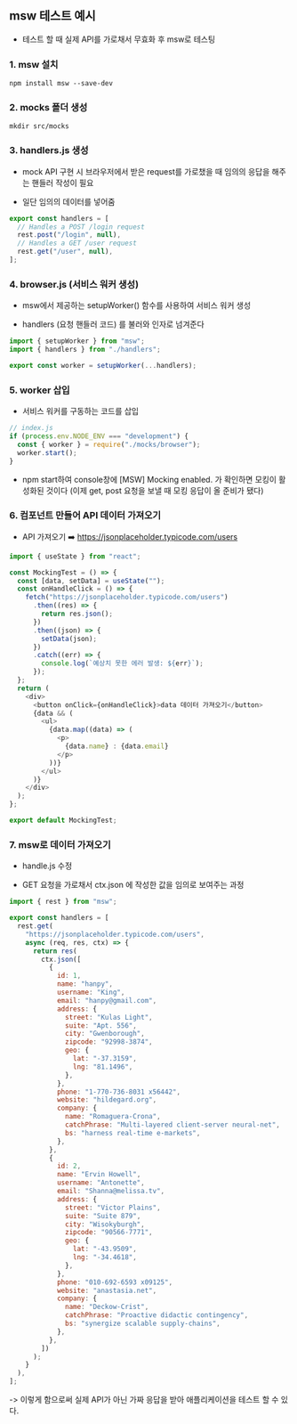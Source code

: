 ## msw 테스트 예시

- 테스트 할 때 실제 API를 가로채서 무효화 후 msw로 테스팅

### 1. msw 설치

```
npm install msw --save-dev
```

### 2. mocks 폴더 생성

```
mkdir src/mocks
```

### 3. handlers.js 생성

- mock API 구현 시 브라우저에서 받은 request를 가로챘을 때 임의의 응답을 해주는 핸들러 작성이 필요

- 일단 임의의 데이터를 넣어줌

```javascript
export const handlers = [
  // Handles a POST /login request
  rest.post("/login", null),
  // Handles a GET /user request
  rest.get("/user", null),
];
```

### 4. browser.js (서비스 워커 생성)

- msw에서 제공하는 setupWorker() 함수를 사용하여 서비스 워커 생성

- handlers (요청 핸들러 코드) 를 불러와 인자로 넘겨준다

```javascript
import { setupWorker } from "msw";
import { handlers } from "./handlers";

export const worker = setupWorker(...handlers);
```

### 5. worker 삽입

- 서비스 워커를 구동하는 코드를 삽입

```javascript
// index.js
if (process.env.NODE_ENV === "development") {
  const { worker } = require("./mocks/browser");
  worker.start();
}
```

- npm start하여 console창에 [MSW] Mocking enabled. 가 확인하면 모킹이 활성화된 것이다 (이제 get, post 요청을 보낼 때 모킹 응답이 올 준비가 됐다)

### 6. 컴포넌트 만들어 API 데이터 가져오기

- API 가져오기 ➡️ https://jsonplaceholder.typicode.com/users

```javascript
import { useState } from "react";

const MockingTest = () => {
  const [data, setData] = useState("");
  const onHandleClick = () => {
    fetch("https://jsonplaceholder.typicode.com/users")
      .then((res) => {
        return res.json();
      })
      .then((json) => {
        setData(json);
      })
      .catch((err) => {
        console.log(`예상치 못한 에러 발생: ${err}`);
      });
  };
  return (
    <div>
      <button onClick={onHandleClick}>data 데이터 가져오기</button>
      {data && (
        <ul>
          {data.map((data) => (
            <p>
              {data.name} : {data.email}
            </p>
          ))}
        </ul>
      )}
    </div>
  );
};

export default MockingTest;
```

### 7. msw로 데이터 가져오기

- handle.js 수정

- GET 요청을 가로채서 ctx.json 에 작성한 값을 임의로 보여주는 과정

```javascript
import { rest } from "msw";

export const handlers = [
  rest.get(
    "https://jsonplaceholder.typicode.com/users",
    async (req, res, ctx) => {
      return res(
        ctx.json([
          {
            id: 1,
            name: "hanpy",
            username: "King",
            email: "hanpy@gmail.com",
            address: {
              street: "Kulas Light",
              suite: "Apt. 556",
              city: "Gwenborough",
              zipcode: "92998-3874",
              geo: {
                lat: "-37.3159",
                lng: "81.1496",
              },
            },
            phone: "1-770-736-8031 x56442",
            website: "hildegard.org",
            company: {
              name: "Romaguera-Crona",
              catchPhrase: "Multi-layered client-server neural-net",
              bs: "harness real-time e-markets",
            },
          },
          {
            id: 2,
            name: "Ervin Howell",
            username: "Antonette",
            email: "Shanna@melissa.tv",
            address: {
              street: "Victor Plains",
              suite: "Suite 879",
              city: "Wisokyburgh",
              zipcode: "90566-7771",
              geo: {
                lat: "-43.9509",
                lng: "-34.4618",
              },
            },
            phone: "010-692-6593 x09125",
            website: "anastasia.net",
            company: {
              name: "Deckow-Crist",
              catchPhrase: "Proactive didactic contingency",
              bs: "synergize scalable supply-chains",
            },
          },
        ])
      );
    }
  ),
];
```

-> 이렇게 함으로써 실제 API가 아닌 가짜 응답을 받아 애플리케이션을 테스트 할 수 있다.
